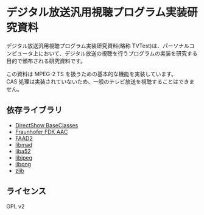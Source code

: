 デジタル放送汎用視聴プログラム実装研究資料
==========================================
デジタル放送汎用視聴プログラム実装研究資料(略称 TVTest)は、パーソナルコンピュータ上において、デジタル放送の視聴を行うプログラムの実装を研究する目的で頒布される研究資料です。

この資料は MPEG-2 TS を扱うための基本的な機能を実装しています。  
CAS 処理は実装されていないため、一般のテレビ放送を視聴することはできません。


依存ライブラリ
--------------
* [DirectShow BaseClasses](https://github.com/Microsoft/Windows-classic-samples/tree/master/Samples/Win7Samples/multimedia/directshow/baseclasses)
* [Fraunhofer FDK AAC](https://github.com/mstorsjo/fdk-aac)
* [FAAD2](https://github.com/knik0/faad2)
* [libmad](http://www.underbit.com/products/mad/)
* [liba52](http://liba52.sourceforge.net/)
* [libjpeg](http://www.ijg.org/)
* [libpng](http://libpng.org/)
* [zlib](http://zlib.net/)


ライセンス
----------
GPL v2
